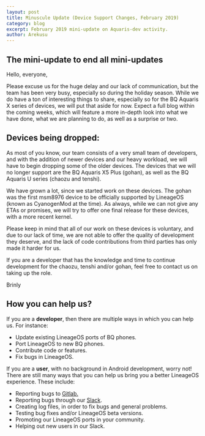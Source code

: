 ```yaml
---
layout: post
title: Minuscule Update (Device Support Changes, February 2019)
category: blog
excerpt: February 2019 mini-update on Aquaris-dev activity.
author: Arekusu
---
```



The mini-update to end all mini-updates
--------------------------------------------------
Hello, everyone,

Please excuse us for the huge delay and our lack of communication, but the team has been very busy, especially so during the holiday season.
While we do have a ton of interesting things to share, especially so for the BQ Aquaris X series of devices, we will put that aside for now. Expect a full blog within the coming weeks, which will feature a more in-depth look into what we have done, what we are planning to do, as well as a surprise or two.

Devices being dropped:
-----------------------

As most of you know, our team consists of a very small team of developers, and with the addition of newer devices and our heavy workload, we will have to begin dropping some of the older devices.
The devices that we will no longer support are the BQ Aquaris X5 Plus (gohan), as well as the BQ Aquaris U series (chaozu and tenshi).

We have grown a lot, since we started work on these devices. The gohan was the first msm8976 device to be officially supported by LineageOS (known as CyanogenMod at the time).
As always, while we can not give any ETAs or promises, we will try to offer one final release for these devices, with a more recent kernel.

Please keep in mind that all of our work on these devices is voluntary, and due to our lack of time, we are not able to offer the quality of development they deserve, and the lack of code contributions from third parties has only made it harder for us.

If you are a developer that has the knowledge and time to continue development for the chaozu, tenshi and/or gohan, feel free to contact us on taking up the role.

Brinly

How you can help us?
-------------------
If you are a **developer**, then there are multiple ways in which you can help us.
For instance:
- Update existing LineageOS ports of BQ phones.
- Port LineageOS to new BQ phones.
- Contribute code or features.
- Fix bugs in LineageOS.

If you are a **user**, with no background in Android development, worry not! There are still many ways that you can help us bring you a better LineageOS experience.
These include:
- Reporting bugs to [Gitlab.](https://gitlab.com/LineageOS/issues)
- Reporting bugs through our [Slack](https://join.slack.com/t/aquaris-dev/shared_invite/enQtMzgwNzc5NTAxNjQ4LWQxM2MyMzlkZDIzY2U4MjhmZmIxYzQzNjExMGM3MzA5YzIxNDA5ODNkYTRhMWNjZmY4ODIwZTU3MTI5MTU0OGU).
- Creating log files, in order to fix bugs and general problems.
- Testing bug fixes and/or LineageOS beta versions.
- Promoting our LineageOS ports in your community.
- Helping out new users in our Slack.

